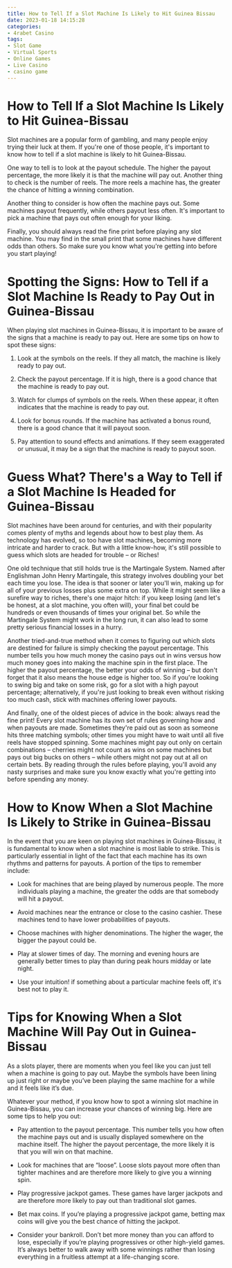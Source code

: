 ```yaml
---
title: How to Tell If a Slot Machine Is Likely to Hit Guinea Bissau 
date: 2023-01-18 14:15:28
categories:
- 4rabet Casino
tags:
- Slot Game
- Virtual Sports
- Online Games
- Live Casino
- casino game
---
```



#  How to Tell If a Slot Machine Is Likely to Hit Guinea-Bissau 

Slot machines are a popular form of gambling, and many people enjoy trying their luck at them. If you're one of those people, it's important to know how to tell if a slot machine is likely to hit Guinea-Bissau.

One way to tell is to look at the payout schedule. The higher the payout percentage, the more likely it is that the machine will pay out. Another thing to check is the number of reels. The more reels a machine has, the greater the chance of hitting a winning combination.

Another thing to consider is how often the machine pays out. Some machines payout frequently, while others payout less often. It's important to pick a machine that pays out often enough for your liking.

Finally, you should always read the fine print before playing any slot machine. You may find in the small print that some machines have different odds than others. So make sure you know what you're getting into before you start playing!

#  Spotting the Signs: How to Tell if a Slot Machine Is Ready to Pay Out in Guinea-Bissau 

When playing slot machines in Guinea-Bissau, it is important to be aware of the signs that a machine is ready to pay out. Here are some tips on how to spot these signs:

1. Look at the symbols on the reels. If they all match, the machine is likely ready to pay out.

2. Check the payout percentage. If it is high, there is a good chance that the machine is ready to pay out.

3. Watch for clumps of symbols on the reels. When these appear, it often indicates that the machine is ready to pay out.

4. Look for bonus rounds. If the machine has activated a bonus round, there is a good chance that it will payout soon.

5. Pay attention to sound effects and animations. If they seem exaggerated or unusual, it may be a sign that the machine is ready to payout soon.

#  Guess What? There's a Way to Tell if a Slot Machine Is Headed for Guinea-Bissau 

Slot machines have been around for centuries, and with their popularity comes plenty of myths and legends about how to best play them. As technology has evolved, so too have slot machines, becoming more intricate and harder to crack. But with a little know-how, it's still possible to guess which slots are headed for trouble – or Riches!

One old technique that still holds true is the Martingale System. Named after Englishman John Henry Martingale, this strategy involves doubling your bet each time you lose. The idea is that sooner or later you'll win, making up for all of your previous losses plus some extra on top. While it might seem like a surefire way to riches, there's one major hitch: if you keep losing (and let's be honest, at a slot machine, you often will), your final bet could be hundreds or even thousands of times your original bet. So while the Martingale System might work in the long run, it can also lead to some pretty serious financial losses in a hurry.

Another tried-and-true method when it comes to figuring out which slots are destined for failure is simply checking the payout percentage. This number tells you how much money the casino pays out in wins versus how much money goes into making the machine spin in the first place. The higher the payout percentage, the better your odds of winning – but don't forget that it also means the house edge is higher too. So if you're looking to swing big and take on some risk, go for a slot with a high payout percentage; alternatively, if you're just looking to break even without risking too much cash, stick with machines offering lower payouts.

And finally, one of the oldest pieces of advice in the book: always read the fine print! Every slot machine has its own set of rules governing how and when payouts are made. Sometimes they're paid out as soon as someone hits three matching symbols; other times you might have to wait until all five reels have stopped spinning. Some machines might pay out only on certain combinations – cherries might not count as wins on some machines but pays out big bucks on others – while others might not pay out at all on certain bets. By reading through the rules before playing, you'll avoid any nasty surprises and make sure you know exactly what you're getting into before spending any money.

#  How to Know When a Slot Machine Is Likely to Strike in Guinea-Bissau 

In the event that you are keen on playing slot machines in Guinea-Bissau, it is fundamental to know when a slot machine is most liable to strike. This is particularly essential in light of the fact that each machine has its own rhythms and patterns for payouts. A portion of the tips to remember include: 

- Look for machines that are being played by numerous people. The more individuals playing a machine, the greater the odds are that somebody will hit a payout. 

- Avoid machines near the entrance or close to the casino cashier. These machines tend to have lower probabilities of payouts. 

- Choose machines with higher denominations. The higher the wager, the bigger the payout could be. 

- Play at slower times of day. The morning and evening hours are generally better times to play than during peak hours midday or late night. 

- Use your intuition! if something about a particular machine feels off, it's best not to play it.

#  Tips for Knowing When a Slot Machine Will Pay Out in Guinea-Bissau

As a slots player, there are moments when you feel like you can just tell when a machine is going to pay out. Maybe the symbols have been lining up just right or maybe you’ve been playing the same machine for a while and it feels like it’s due.

Whatever your method, if you know how to spot a winning slot machine in Guinea-Bissau, you can increase your chances of winning big. Here are some tips to help you out:

- Pay attention to the payout percentage. This number tells you how often the machine pays out and is usually displayed somewhere on the machine itself. The higher the payout percentage, the more likely it is that you will win on that machine.

- Look for machines that are “loose”. Loose slots payout more often than tighter machines and are therefore more likely to give you a winning spin.

- Play progressive jackpot games. These games have larger jackpots and are therefore more likely to pay out than traditional slot games.

- Bet max coins. If you’re playing a progressive jackpot game, betting max coins will give you the best chance of hitting the jackpot.

- Consider your bankroll. Don’t bet more money than you can afford to lose, especially if you’re playing progressives or other high-yield games. It’s always better to walk away with some winnings rather than losing everything in a fruitless attempt at a life-changing score.